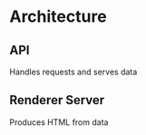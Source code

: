 # Architecture

## API
Handles requests and serves data

## Renderer Server
Produces HTML from data
